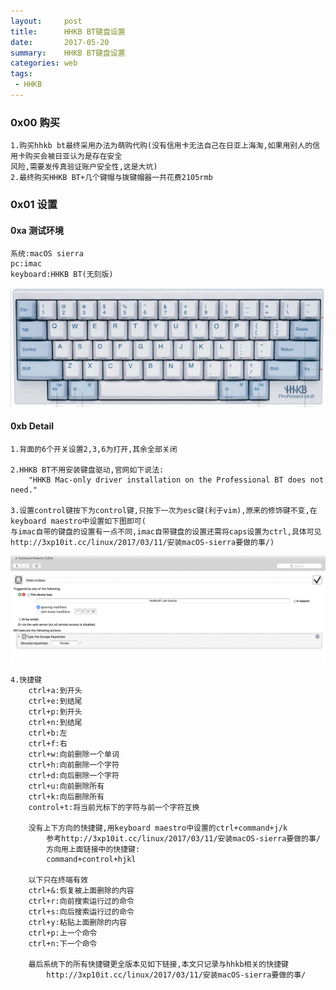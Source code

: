 ```yaml
---
layout:     post
title:      HHKB BT键盘设置
date:       2017-05-20
summary:    HHKB BT键盘设置
categories: web
tags:
 - HHKB
---
```


### 0x00 购买

```
1.购买hhkb bt最终采用办法为萌购代购(没有信用卡无法自己在日亚上海淘,如果用别人的信用卡购买会被日亚认为是存在安全
风险,需要发传真验证账户安全性,这是大坑)
2.最终购买HHKB BT+几个键帽与拨键帽器一共花费2105rmb
```

### 0x01 设置

#### 0xa 测试环境

```
系统:macOS sierra
pc:imac
keyboard:HHKB BT(无刻版)
```

<img src="https://raw.githubusercontent.com/3xp10it/pic/master/hhkb.png">


#### 0xb Detail

```
1.背面的6个开关设置2,3,6为打开,其余全部关闭

2.HHKB BT不用安装键盘驱动,官网如下说法:
    "HHKB Mac-only driver installation on the Professional BT does not need."

3.设置control键按下为control键,只按下一次为esc键(利于vim),原来的修饰键不变,在keyboard maestro中设置如下图即可(
与imac自带的键盘的设置有一点不同,imac自带键盘的设置还需将caps设置为ctrl,具体可见
http://3xp10it.cc/linux/2017/03/11/安装macOS-sierra要做的事/)
```

<img src="https://raw.githubusercontent.com/3xp10it/pic/master/hhkb-ctr2esc.png">

```
4.快捷键
    ctrl+a:到开头
    ctrl+e:到结尾
    ctrl+p:到开头
    ctrl+n:到结尾
    ctrl+b:左
    ctrl+f:右
    ctrl+w:向前删除一个单词
    ctrl+h:向前删除一个字符
    ctrl+d:向后删除一个字符
    ctrl+u:向前删除所有
    ctrl+k:向后删除所有
    control+t:将当前光标下的字符与前一个字符互换

    没有上下方向的快捷键,用keyboard maestro中设置的ctrl+command+j/k
        参考http://3xp10it.cc/linux/2017/03/11/安装macOS-sierra要做的事/
        方向用上面链接中的快捷键:
        command+control+hjkl

    以下只在终端有效
    ctrl+&:恢复被上面删除的内容
    ctrl+r:向前搜索运行过的命令
    ctrl+s:向后搜索运行过的命令
    ctrl+y:粘贴上面删除的内容
    ctrl+p:上一个命令
    ctrl+n:下一个命令

    最后系统下的所有快捷键更全版本见如下链接,本文只记录与hhkb相关的快捷键
        http://3xp10it.cc/linux/2017/03/11/安装macOS-sierra要做的事/
```
